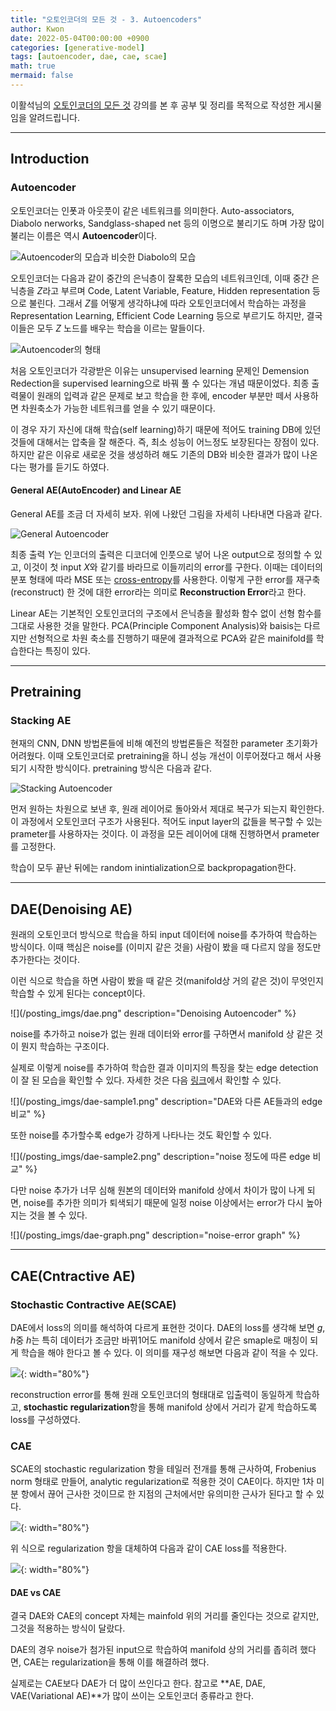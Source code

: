 ```yaml
---
title: "오토인코더의 모든 것 - 3. Autoencoders"
author: Kwon
date: 2022-05-04T00:00:00 +0900
categories: [generative-model]
tags: [autoencoder, dae, cae, scae]
math: true
mermaid: false
---
```


이활석님의 [오토인코더의 모든 것](https://www.youtube.com/watch?v=o_peo6U7IRM) 강의를 본 후 공부 및 정리를 목적으로 작성한 게시물임을 알려드립니다.

***
## Introduction
### Autoencoder
오토인코더는 인폿과 아웃풋이 같은 네트워크를 의미한다. Auto-associators, Diabolo nerworks, Sandglass-shaped net 등의 이명으로 불리기도 하며 가장 많이 불리는 이름은 역시 **Autoencoder**이다.

![Autoencoder의 모습과 비슷한 Diabolo의 모습](/posting_imgs/diabolo.jpg)

오토인코더는 다음과 같이 중간의 은닉층이 잘록한 모습의 네트워크인데, 이때 중간 은닉층을 $Z$라고 부르며 Code, Latent Variable, Feature, Hidden representation 등으로 불린다.
그래서 $Z$를 어떻게 생각하냐에 따라 오토인코더에서 학습하는 과정을 Representation Learning, Efficient Code Learning 등으로 부르기도 하지만, 결국 이들은 모두 $Z$ 노드를 배우는 학습을 이르는 말들이다.

![Autoencoder의 형태](/posting_imgs/autoencoder.png)

처음 오토인코더가 각광받은 이유는 unsupervised learning 문제인 Demension Redection을 supervised learning으로 바꿔 풀 수 있다는 개념 때문이었다.
최종 출력물이 원래의 입력과 같은 문제로 보고 학습을 한 후에, encoder 부분만 떼서 사용하면 차원축소가 가능한 네트워크를 얻을 수 있기 때문이다.

이 경우 자기 자신에 대해 학습(self learning)하기 때문에 적어도 training DB에 있던 것들에 대해서는 압축을 잘 해준다. 즉, 최소 성능이 어느정도 보장된다는 장점이 있다.
하지만 같은 이유로 새로운 것을 생성하려 해도 기존의 DB와 비슷한 결과가 많이 나온다는 평가를 듣기도 하였다.

#### General AE(AutoEncoder) and Linear AE
General AE를 조금 더 자세히 보자. 위에 나왔던 그림을 자세히 나타내면 다음과 같다.

![General Autoencoder](/posting_imgs/autoencoder-loss.png)

최종 출력 $Y$는 인코더의 출력은 디코더에 인풋으로 넣어 나온 output으로 정의할 수 있고, 이것이 첫 input $X$와 같기를 바라므로 이들끼리의 error를 구한다.
이때는 데이터의 분포 형태에 따라 MSE 또는 [cross-entropy](https://qja1998.github.io/2022/04/27/cross-entropy/)를 사용한다.
이렇게 구한 error를 재구축(reconstruct) 한 것에 대한 error라는 의미로 **Reconstruction Error**라고 한다.

Linear AE는 기본적인 오토인코더의 구조에서 은닉층을 활성화 함수 없이 선형 함수를 그대로 사용한 것을 말한다.
PCA(Principle Component Analysis)와 baisis는 다르지만 선형적으로 차원 축소를 진행하기 때문에 결과적으로 PCA와 같은 mainifold를 학습한다는 특징이 있다.

***
## Pretraining
### Stacking AE
현재의 CNN, DNN 방법론들에 비해 예전의 방법론들은 적절한 parameter 초기화가 어려웠다. 이때 오토인코더로 pretraining을 하니 성능 개선이 이루어졌다고 해서 사용되기 시작한 방식이다.
pretraining 방식은 다음과 같다.

![Stacking Autoencoder](/posting_imgs/stacking-autoencoder.png)

먼저 원하는 차원으로 보낸 후, 원래 레이어로 돌아와서 제대로 복구가 되는지 확인한다. 이 과정에서 오토인코더 구조가 사용된다.
적어도 input layer의 값들을 복구할 수 있는 prameter를 사용하자는 것이다. 이 과정을 모든 레이어에 대해 진행하면서 prameter를 고정한다.

학습이 모두 끝난 뒤에는 random inintialization으로 backpropagation한다.

***
## DAE(Denoising AE)
원래의 오토인코더 방식으로 학습을 하되 input 데이터에 noise를 추가하여 학습하는 방식이다. 이때 핵심은 noise를 (이미지 같은 것을) 사람이 봤을 때 다르지 않을 정도만 추가한다는 것이다.

이런 식으로 학습을 하면 사람이 봤을 때 같은 것(manifold상 거의 같은 것)이 무엇인지 학습할 수 있게 된다는 concept이다.

![](/posting_imgs/dae.png" description="Denoising Autoencoder" %}

noise를 추가하고 noise가 없는 원래 데이터와 error를 구하면서 manifold 상 같은 것이 뭔지 학습하는 구조이다.

실제로 이렇게 noise를 추가하여 학습한 결과 이미지의 특징을 찾는 edge detection이 잘 된 모습을 확인할 수 있다. 자세한 것은 다음 [링크](http://videolectures.net/deeplearning2015_vincent_autoencoders/?q=vincent%20autoencoder)에서 확인할 수 있다.

![](/posting_imgs/dae-sample1.png" description="DAE와 다른 AE들과의 edge 비교" %}

또한 noise를 추가할수록 edge가 강하게 나타나는 것도 확인할 수 있다.

![](/posting_imgs/dae-sample2.png" description="noise 정도에 따른 edge 비교" %}

다만 noise 추가가 너무 심해 원본의 데이터와 manifold 상에서 차이가 많이 나게 되면, noise를 추가한 의미가 퇴색되기 때문에 일정 noise 이상에서는 error가 다시 높아지는 것을 볼 수 있다.

![](/posting_imgs/dae-graph.png" description="noise-error graph" %}

***
## CAE(Cntractive AE)
### Stochastic Contractive AE(SCAE)
DAE에서 loss의 의미를 해석하여 다르게 표현한 것이다. DAE의 loss를 생각해 보면 $g$, $h$중 $h$는 특히 데이터가 조금만 바뀌1어도 manifold 상에서 같은 smaple로 매칭이 되게 학습을 해야 한다고 볼 수 있다.
이 의미를 재구성 해보면 다음과 같이 적을 수 있다.

![](/posting_imgs/images/scae.png){: width="80%"}

reconstruction error를 통해 원래 오토인코더의 형태대로 입출력이 동일하게 학습하고, **stochastic regularization**항을 통해 manifold 상에서 거리가 같게 학습하도록 loss를 구성하였다.

### CAE
SCAE의 stochastic regularization 항을 테일러 전개를 통해 근사하여, Frobenius norm 형태로 만들어, analytic regularization로 적용한 것이 CAE이다.
하지만 1차 미분 항에서 끊어 근사한 것이므로 한 지점의 근처에서만 유의미한 근사가 된다고 할 수 있다.

![](/posting_imgs/images/cae-regular.png){: width="80%"}

위 식으로 regularization 항을 대체하여 다음과 같이 CAE loss를 적용한다.

![](/posting_imgs/images/cae.png){: width="80%"}

#### DAE vs CAE
결국 DAE와 CAE의 concept 자체는 mainfold 위의 거리를 줄인다는 것으로 같지만, 그것을 적용하는 방식이 달랐다.

DAE의 경우 noise가 첨가된 input으로 학습하여 manifold 상의 거리를 좁히려 했다면, CAE는 regularization을 통해 이를 해결하려 했다.

실제로는 CAE보다 DAE가 더 많이 쓰인다고 한다. 참고로 **AE, DAE, VAE(Variational AE)**가 많이 쓰이는 오토인코더 종류라고 한다.